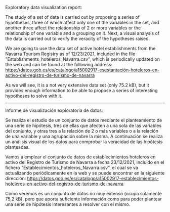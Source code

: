 Exploratory data visualization report:

The study of a set of data is carried out by proposing a series of hypotheses, three of which affect only one of the variables in the set, and another three affect the relationship of 2 or more variables or the relationship of one variable and a grouping on it. Next, a visual analysis of the data is carried out to verify the veracity of the hypotheses raised.

We are going to use the data set of active hotel establishments from the Navarra Tourism Registry as of 12/23/2021, included in the file "Establishments_hoteleros_Navarra.csv", which is periodically updated on the web and can be found at the following address: https://datos.gob.es/es/catalogo/a15002917-esestantación-hoteleros-en-activo-del-registro-de-turismo-de-navarra

As we will see, it is a not very extensive data set (only 75.2 kB), but it provides enough information to be able to propose a series of interesting hypotheses to solve with it.

-----------------------------------------------------------------------------------------------------------------------------------------------

Informe de visualización exploratoria de datos:

Se realiza el estudio de un conjunto de datos mediante el planteamiento de una serie de hipótesis, tres de ellas que afecten a una sola de las variables del conjunto, y otras tres a la relación de 2 o más variables o a la relación de una variable y una agrupación sobre la misma. A continuación se realiza un análisis visual de los datos para comprobar la veracidad de las hipótesis planteadas.

Vamos a emplear el conjunto de datos de establecimientos hoteleros en activo del Registro de Turismo de Navarra a fecha 23/12/2021, incluido en el fichero "Establecimientos_hoteleros_Navarra.csv", el cual se va actualizando periódicamente en la web y se puede encontrar en la siguiente dirección: https://datos.gob.es/es/catalogo/a15002917-establecimientos-hoteleros-en-activo-del-registro-de-turismo-de-navarra

Como veremos es un conjunto de datos no muy extenso (ocupa solamente 75,2 kB), pero que aporta suficiente información como para poder plantear una serie de hipótesis interesantes a resolver con el mismo.

